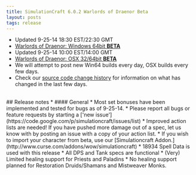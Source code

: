 ```yaml
---
title: SimulationCraft 6.0.2 Warlords of Draenor Beta
layout: posts
tags: release
---
```

* Updated 9-25-14 18:30 EST/22:30 GMT
* [Warlords of Draenor: Windows 64bit **BETA** ](http://downloads.simulationcraft.org/simc-602-alpha-win64-09-25-3fcbfe6.zip)
* Updated 9-25-14 10:00 EST/14:00 GMT
* [Warlords of Draenor: OSX 32/64bit **BETA** ](http://downloads.simulationcraft.org/simc-602-1-alpha-osx-x86-09-25-f5738c9.dmg)
* We will attempt to post new Win64 builds every day, OSX builds every few days.
* Check our [source code change history](https://code.google.com/p/simulationcraft/source/list?name=wod) for information on what has changed in the last few days.
<br>
## Release notes
* #### General
    * Most set bonuses have been implemented and tested for bugs as of 9-25-14.
    * Please report all bugs or feature requests by starting a ['new issue'](https://code.google.com/p/simulationcraft/issues/list)
    * Improved action lists are needed! If you have pushed more damage out of a spec, let us know with by posting an issue with a copy of your action list. 
    * If you wish to import your character from beta, use our [Simulationcraft Addon.](http://www.curse.com/addons/wow/simulationcraft)
    * 18934 Spell Data is used with this release
	* All DPS and Tank specs are functional
	* (Very) Limited healing support for Priests and Paladins
	* No healing support planned for Restoration Druids/Shamans and Mistweaver Monks.